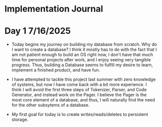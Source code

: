 # Implementation Journal

# Day 1 7/16/2025
- Today begins my journey on building my database from scratch. Why do I want to create a database? I think it mostly has to do with the fact that I am not patient enough to build an OS right now, I don't have that much time for personal projects after work, and I enjoy seeing very tangible progress. Thus, building a Database seems to fulfill my desire to learn, implement a finished product, and have fun.

- I have attempted to tackle this project last summer with zero knowledge of systems, but now I have come back with a bit more experience. I think I will avoid the first three steps of Tokenizer, Parser, and Code Generator, and instead work on the Pager. I believe the Pager is the most core element of a database, and thus, I will naturally find the need for the other subsytems of a database.

- My first goal for today is to create writes/reads/deletes to persistent storage.